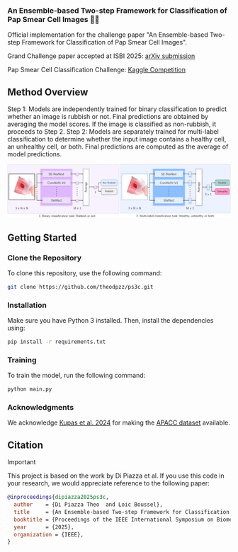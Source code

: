 ### An Ensemble-based Two-step Framework for Classification of Pap Smear Cell Images 🔬🧬
Official implementation for the challenge paper "An Ensemble-based Two-step Framework for Classification of Pap Smear Cell Images".

Grand Challenge paper accepted at ISBI 2025: [arXiv submission](https://arxiv.org/abs/2503.10312)

Pap Smear Cell Classification Challenge: [Kaggle Competition](https://www.kaggle.com/competitions/pap-smear-cell-classification-challenge)

## Method Overview

Step 1: Models are independently trained for binary classification to predict whether an image is rubbish or not. Final predictions are obtained by averaging the model scores. If the image is classified as non-rubbish, it proceeds to Step 2. Step 2: Models are separately trained for multi-label classification to determine whether the input image contains a healthy cell, an unhealthy cell, or both. Final predictions are computed as the average of model predictions.

<img src="https://github.com/theodpzz/ps3c/blob/main/figures/method_overview.png" alt="Method overview" width="900">

## Getting Started

### Clone the Repository

To clone this repository, use the following command:

```bash
git clone https://github.com/theodpzz/ps3c.git
```

### Installation

Make sure you have Python 3 installed. Then, install the dependencies using:

```bash
pip install -r requirements.txt
```

### Training

To train the model, run the following command:

```bash
python main.py
```

### Acknowledgments

We acknowledge [Kupas et al. 2024](https://www.nature.com/articles/s41597-024-03596-3) for making the [APACC dataset](https://www.kaggle.com/competitions/pap-smear-cell-classification-challenge/data) available.

## Citation

> [!IMPORTANT]  
> This project is based on the work by Di Piazza et al. If you use this code in your research, we would appreciate reference to the following paper:

```BibTeX
@inproceedings{dipiazza2025ps3c,
  author    = {Di Piazza Theo  and Loic Boussel},
  title     = {An Ensemble-based Two-step Framework for Classification of Pap Smear Cell Images},
  booktitle = {Proceedings of the IEEE International Symposium on Biomedical Imaging (ISBI)},
  year      = {2025},
  organization = {IEEE},
}
```
